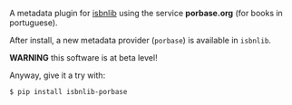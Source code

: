 A metadata plugin for [isbnlib](https://pypi.python.org/pypi/isbnlib) using the service **porbase.org** (for books in portuguese).

After install, a new metadata provider (`porbase`) is available in `isbnlib`.


**WARNING** this software is at beta level!

Anyway, give it a try with:

```bash
$ pip install isbnlib-porbase
```



